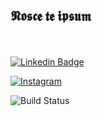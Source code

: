 ## 𝕹𝖔𝖘𝖈𝖊 𝖙𝖊 𝖎𝖕𝖘𝖚𝖒 
<br><br>
[![Linkedin Badge](https://img.shields.io/badge/LinkedIn-0077B5?style=for-the-badge&logo=linkedin&logoColor=white)](https://www.linkedin.com/in/filipe-mateus-574411289/)

[![Instagram](https://img.icons8.com/ios-filled/50/000000/instagram-new.png)](https://www.instagram.com/matheus___fillipe/?igsh=MXgzOWJ3aGw3aHV5ZA%3D%3D&utm_source=qr)

![Build Status](https://img.shields.io/github/workflow/status/<usuario>/<repositorio>/Build)
